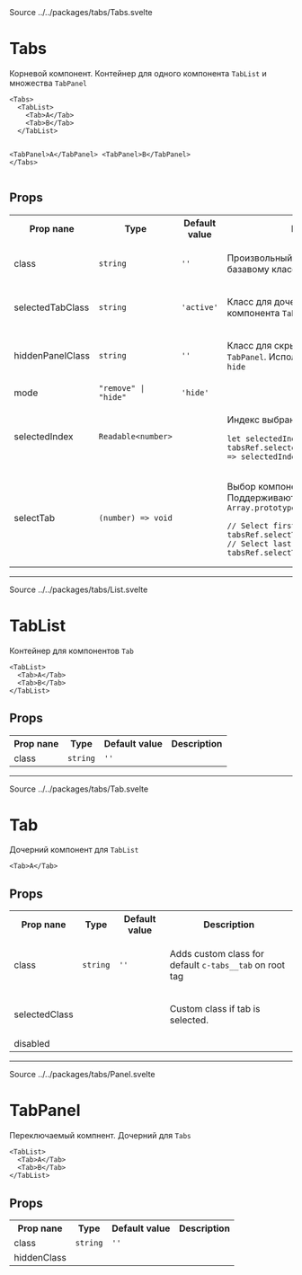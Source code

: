<div class="component__source">Source ../../packages/tabs/Tabs.svelte</div>
<h1 class="component__name">Tabs</h1>
<div class="component__comment"><p>Корневой компонент. Контейнер для одного компонента <code>TabList</code> и множества <code>TabPanel</code></p>
<pre><code class="language-tsx">&lt;Tabs&gt;
  &lt;TabList&gt;
    &lt;Tab&gt;A&lt;/Tab&gt;
    &lt;Tab&gt;B&lt;/Tab&gt;
  &lt;/TabList&gt;

&lt;TabPanel&gt;A&lt;/TabPanel&gt;
&lt;TabPanel&gt;B&lt;/TabPanel&gt;
&lt;/Tabs&gt;
</code></pre>

</div>
<h2 class="component-tbl-header">Props</h2><table><tr><th>Prop nane</th><th>Type</th><th>Default value</th><th>Description</th></tr><tr><td class="prop__name">class</td><td class="prop__type"><code>string</code></td><td class="prop__value"><code>''</code></td><td class="prop__description"><p>Произвольный класс, будет добавлен с базавому классу <code>c-tabs</code></p>
</td></tr><tr><td class="prop__name">selectedTabClass</td><td class="prop__type"><code>string</code></td><td class="prop__value"><code>'active'</code></td><td class="prop__description"><p>Класс для дочернего выбранного компонента <code>Tab</code></p>
</td></tr><tr><td class="prop__name">hiddenPanelClass</td><td class="prop__type"><code>string</code></td><td class="prop__value"><code>''</code></td><td class="prop__description"><p>Класс для скрытых, не выбранных, <code>TabPanel</code>.
Используется когда <code>mode = hide</code></p>
</td></tr><tr><td class="prop__name">mode</td><td class="prop__type"><code>"remove" | "hide"</code></td><td class="prop__value"><code>'hide'</code></td><td class="prop__description"></td></tr><tr><td class="prop__name">selectedIndex</td><td class="prop__type"><code>Readable&lt;number&gt;</code></td><td class="prop__value"></td><td class="prop__description"><p>Индекс выбранного компонента <code>Tab</code></p>
<pre><code class="language-js">let selectedIndex;
tabsRef.selectedIndex.subscrive((index) =&gt; selectedIndex = index);
</code></pre>
</td></tr><tr><td class="prop__name">selectTab</td><td class="prop__type"><code>(number) =&gt; void</code></td><td class="prop__value"></td><td class="prop__description"><p>Выбор компонетна <code>Tab</code>. Поддерживаются аргументы для <code>Array.prototype.at(number)</code></p>
<pre><code class="language-js">// Select first Tab
tabsRef.selectTab(0);
// Select last Tab
tabsRef.selectTab(-1);
</code></pre>
</td></tr></table><hr><div class="component__source">Source ../../packages/tabs/List.svelte</div>
<h1 class="component__name">TabList</h1>
<div class="component__comment"><p>Контейнер для компонентов <code>Tab</code></p>
<pre><code class="language-tsx">&lt;TabList&gt;
  &lt;Tab&gt;A&lt;/Tab&gt;
  &lt;Tab&gt;B&lt;/Tab&gt;
&lt;/TabList&gt;
</code></pre>
</div>
<h2 class="component-tbl-header">Props</h2><table><tr><th>Prop nane</th><th>Type</th><th>Default value</th><th>Description</th></tr><tr><td class="prop__name">class</td><td class="prop__type"><code>string</code></td><td class="prop__value"><code>''</code></td><td class="prop__description"></td></tr></table><hr><div class="component__source">Source ../../packages/tabs/Tab.svelte</div>
<h1 class="component__name">Tab</h1>
<div class="component__comment"><p>Дочерний компонент для <code>TabList</code></p>
<pre><code class="language-tsx">&lt;Tab&gt;A&lt;/Tab&gt;
</code></pre>
</div>
<h2 class="component-tbl-header">Props</h2><table><tr><th>Prop nane</th><th>Type</th><th>Default value</th><th>Description</th></tr><tr><td class="prop__name">class</td><td class="prop__type"><code>string</code></td><td class="prop__value"><code>''</code></td><td class="prop__description"><p>Adds custom class for default <code>c-tabs__tab</code> on root tag</p>
</td></tr><tr><td class="prop__name">selectedClass</td><td class="prop__type"></td><td class="prop__value"></td><td class="prop__description"><p>Custom class if tab is selected.</p>
</td></tr><tr><td class="prop__name">disabled</td><td class="prop__type"></td><td class="prop__value"></td><td class="prop__description"></td></tr></table><hr><div class="component__source">Source ../../packages/tabs/Panel.svelte</div>
<h1 class="component__name">TabPanel</h1>
<div class="component__comment"><p>Переключаемый компнент. Дочерний для <code>Tabs</code></p>
<pre><code class="language-tsx">&lt;TabList&gt;
  &lt;Tab&gt;A&lt;/Tab&gt;
  &lt;Tab&gt;B&lt;/Tab&gt;
&lt;/TabList&gt;
</code></pre>
</div>
<h2 class="component-tbl-header">Props</h2><table><tr><th>Prop nane</th><th>Type</th><th>Default value</th><th>Description</th></tr><tr><td class="prop__name">class</td><td class="prop__type"><code>string</code></td><td class="prop__value"><code>''</code></td><td class="prop__description"></td></tr><tr><td class="prop__name">hiddenClass</td><td class="prop__type"></td><td class="prop__value"></td><td class="prop__description"></td></tr></table>
